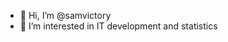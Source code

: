 - 👋 Hi, I’m @samvictory
- 👀 I’m interested in IT development and statistics


<!---
samvictory/samvictory is a ✨ special ✨ repository because its `README.md` (this file) appears on your GitHub profile.
You can click the Preview link to take a look at your changes.
--->
